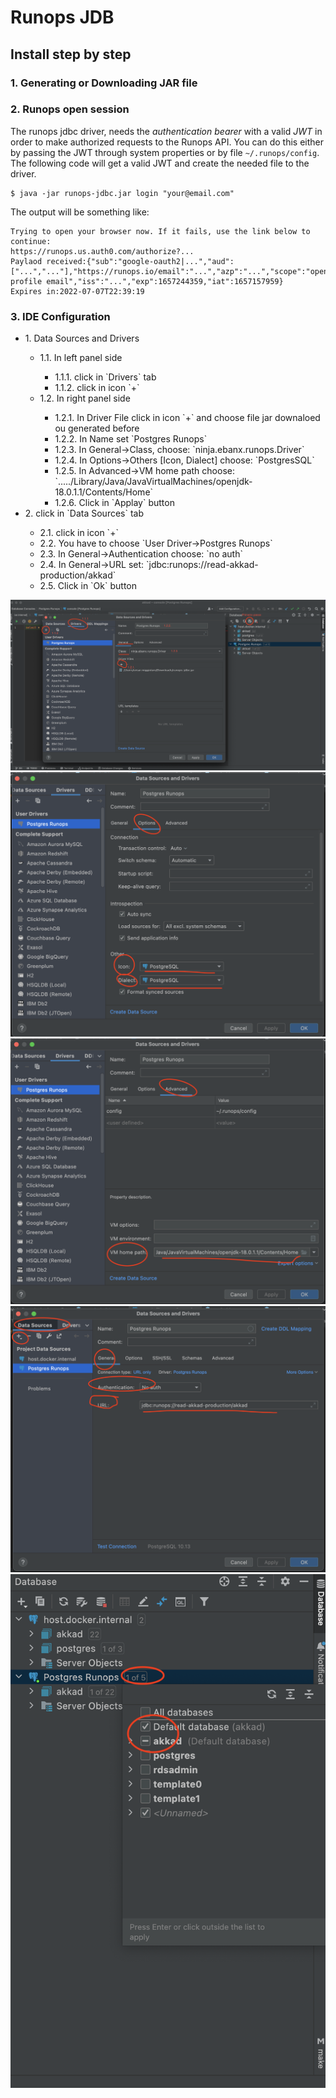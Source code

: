 # Runops JDB

## Install step by step

### 1. Generating or Downloading JAR file

### 2. Runops open session

The runops jdbc driver, needs the _authentication bearer_ with a valid _JWT_ in order to make authorized requests to the Runops API.
You can do this either by passing the JWT through system properties or by file `~/.runops/config`.
The following code will get a valid JWT and create the needed file to the driver.

```shell
$ java -jar runops-jdbc.jar login "your@email.com"
```

The output will be something like:
```shell
Trying to open your browser now. If it fails, use the link below to continue:
https://runops.us.auth0.com/authorize?...
Paylaod received:{"sub":"google-oauth2|...","aud":["...","..."],"https://runops.io/email":"...","azp":"...","scope":"openid profile email","iss":"...","exp":1657244359,"iat":1657157959}
Expires in:2022-07-07T22:39:19
```


### 3. IDE Configuration
<ul>
  <li>1. Data Sources and Drivers</li>
    <ul>
      <li>1.1. In left panel side </li>
        <ul>
          <li>1.1.1. click in `Drivers` tab</li>
          <li>1.1.2. click in icon `+`</li>
        </ul>
      <li>1.2. In right panel side</li>
        <ul>
          <li>1.2.1. In Driver File click in icon `+` and choose file jar downaloed ou generated before</li>
          <li>1.2.2. In Name set `Postgres Runops`</li>
          <li>1.2.3. In General->Class, choose: `ninja.ebanx.runops.Driver`</li>
          <li>1.2.4. In Options->Others [Icon, Dialect] choose: `PostgresSQL`</li>
          <li>1.2.5. In Advanced->VM home path choose: `...../Library/Java/JavaVirtualMachines/openjdk-18.0.1.1/Contents/Home` </li>
          <li>1.2.6. Click in `Applay` button</li>
        </ul>
     </ul>
  <li>2. click in `Data Sources` tab</li>
      <ul>
        <li>2.1. click in icon `+`</li>
        <li>2.2. You have to choose `User Driver->Postgres Runops` </li>
        <li>2.3. In General->Authentication choose: `no auth`</li>
        <li>2.4. In General->URL set: `jdbc:runops://read-akkad-production/akkad`</li>
        <li>2.5. Click in `Ok` button</li>
      </ul>
</ul>

![Step1](docs/image1.png "Step2")
![Step2](docs/image2.png "Step2")
![Step3](docs/image3.png "Step3")
![Step4](docs/image4.png "Step4")
![Step5](docs/image5.png "Step5")
